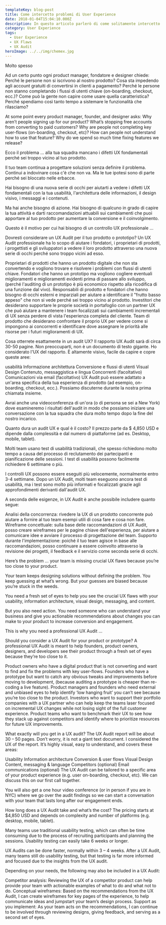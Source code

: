 ```yaml
---
templateKey: blog-post
title: Come intercetto problemi di User Experience
date: 2018-01-04T15:04:10.000Z
description: In questo articolo parlerò di come solitamente intercetto i problemi di User Experience e di come procedo per ottenere miglioramenti immediati.
category: User Experience
tags:
  - User Experience
  - UX Flaws
  - UX Audit
heroImage: ../../img/chemex.jpg
---
```

Molto spesso


Ad un certo punto ogni product manager, fondatore e designer chiede:
Perché le persone non si iscrivono al nostro prodotto?
Cosa sta impedendo agli account gratuiti di convertirsi in clienti a pagamento?
Perché le persone non stanno completando i flussi di utenti chiave (on-boarding, checkout, ecc.)?
Come può la gente non capire come usare quella caratteristica?
Perché spendiamo così tanto tempo a sistemare le funzionalità che rilasciamo?

At some point every product manager, founder, and designer asks:
Why aren’t people signing up for our product?
What’s stopping free accounts from converting to paid customers?
Why are people not completing key user-flows (on-boarding, checkout, etc)?
How can people not understand how to use that feature?
Why do we spend so much time fixing features we release?

Ecco il problema ... alla tua squadra mancano i difetti UX fondamentali perché sei troppo vicino al tuo prodotto.

Il tuo team continua a progettare soluzioni senza definire il problema. Continui a indovinare cosa c'è che non va. Ma le tue ipotesi sono di parte perché sei bloccato nelle erbacce.

Hai bisogno di una nuova serie di occhi per aiutarti a vedere i difetti UX fondamentali con la tua usabilità, l'architettura delle informazioni, il design visivo, i messaggi e i contenuti.

Ma hai anche bisogno di azione. Hai bisogno di qualcuno in grado di capire la tua attività e darti raccomandazioni attuabili sui cambiamenti che puoi apportare al tuo prodotto per aumentare la conversione e il coinvolgimento.

Questo è il motivo per cui hai bisogno di un controllo UX professionale ...

Dovresti considerare un UX Audit per il tuo prodotto o prototipo?
Un UX Audit professionale ha lo scopo di aiutare i fondatori, i proprietari di prodotti, i progettisti e gli sviluppatori a vedere il loro prodotto attraverso una nuova serie di occhi perché sono troppo vicini ad esso.

Proprietari di prodotti che hanno un prodotto digitale che non sta convertendo e vogliono trovare e risolvere i problemi con flussi di utenti chiave.
Fondatori che hanno un prototipo ma vogliono cogliere eventuali miglioramenti e miglioramenti evidenti prima di passare allo sviluppo, (perché l'auditing di un prototipo è più economico rispetto alla ricodifica di una funzione dal vivo).
Responsabili di prodotto e fondatori che hanno bisogno di occhi esterni e imparziali per aiutare a identificare il "frutto basso appeso" che non si vede perché sei troppo vicino al prodotto.
Investitori che desiderano supportare le proprie società in portafoglio con un partner UX che può aiutare a mantenere i team focalizzati sui cambiamenti incrementali di UX senza perdere di vista l'esperienza completa del cliente.
Team di prodotto che desiderano confrontare il proprio UX per vedere come si impongono ai concorrenti e identificare dove assegnare le priorità alle risorse per i futuri miglioramenti di UX.

Cosa otterrete esattamente in un audit UX?
Il rapporto UX Audit sarà di circa 30-50 pagine. Non preoccuparti, non è un documento di testo gigante. Ho considerato l'UX del rapporto. È altamente visivo, facile da capire e copre queste aree:

usabilità
Informazione architettura
Conversione e flussi di utenti
Visual Design
Contenuto, messaggistica e lingua
Concorrenti (facoltativo)
Comunicazioni via email (facoltativo)
UX Audit può essere adattato a un'area specifica della tua esperienza di prodotto (ad esempio, on-boarding, checkout, ecc.). Possiamo discuterne durante la nostra prima chiamata insieme.

Avrai anche una videoconferenza di un'ora (o di persona se sei a New York) dove esamineremo i risultati dell'audit in modo che possiamo iniziare una conversazione con la tua squadra che dura molto tempo dopo la fine del nostro incarico.


Quanto dura un audit UX e qual è il costo?
Il prezzo parte da $ 4,850 USD e dipende dalla complessità e dal numero di piattaforme (ad es. Desktop, mobile, tablet).

Molti team usano test di usabilità tradizionali, che spesso richiedono molto tempo a causa del processo di reclutamento dei partecipanti e pianificazione delle sessioni. I test di usabilità possono facilmente richiedere 6 settimane o più.

I controlli UX possono essere eseguiti più velocemente, normalmente entro 3-4 settimane. Dopo un UX Audit, molti team eseguono ancora test di usabilità, ma i test sono molto più informati e focalizzati grazie agli approfondimenti derivanti dall'audit UX.

A seconda delle esigenze, in UX Audit è anche possibile includere quanto segue:

Analisi della concorrenza: rivedere la UX di un prodotto concorrente può aiutare a fornire al tuo team esempi utili di cosa fare e cosa non fare.
Wireframe concettuale: sulla base delle raccomandazioni di UX Audit, posso creare wireframes per le pagine chiave dell'esperienza, per aiutare a comunicare idee e avviare il processo di progettazione del team.
Supporto durante l'implementazione: poiché il tuo team agisce in base alle raccomandazioni, posso continuare a essere coinvolto attraverso la revisione dei progetti, il feedback e il servizio come seconda serie di occhi.



Here’s the problem … your team is missing crucial UX flaws because you’re too close to your product.

Your team keeps designing solutions without defining the problem. You keep guessing at what’s wrong. But your guesses are biased because you’re stuck in the weeds.

You need a fresh set of eyes to help you see the crucial UX flaws with your usability, information architecture, visual design, messaging, and content.

But you also need action. You need someone who can understand your business and give you actionable recommendations about changes you can make to your product to increase conversion and engagement.

This is why you need a professional UX Audit …

Should you consider a UX Audit for your product or prototype?
A professional UX Audit is meant to help founders, product owners, designers, and developers see their product through a fresh set of eyes because they’re too close to it.

Product owners who have a digital product that is not converting and want to find and fix the problems with key user-flows.
Founders who have a prototype but want to catch any obvious tweaks and improvements before moving to development, (because auditing a prototype is cheaper than re-coding a live feature).
Product managers and founders who need external and unbiased eyes to help identify ‘low hanging fruit’ you can’t see because you’re too close to the product.
Investors who want to support their portfolio companies with a UX partner who can help keep the teams laser focused on incremental UX changes while not losing sight of the full customer experience.
Product teams who want to benchmark their UX to see how they stack up against competitors and identify where to prioritize resources for future UX improvements.

What exactly will you get in a UX audit?
The UX Audit report will be about 30 – 50 pages. Don’t worry, it is not a giant text document. I considered the UX of the report. It’s highly visual, easy to understand, and covers these areas:

Usability
Information architecture
Conversion & user flows
Visual Design
Content, messaging & language
Competitors (optional)
Email communications (optional)
The UX Audit can be tailored to a specific area of your product experience (e.g. user on-boarding, checkout, etc). We can discuss this on our first call together.

You will also get a one hour video conference (or in person if you are in NYC) where we go over the audit findings so we can start a conversation with your team that lasts long after our engagement ends.


How long does a UX Audit take and what’s the cost?
The pricing starts at $4,850 USD and depends on complexity and number of platforms (e.g. desktop, mobile, tablet).

Many teams use traditional usability testing, which can often be time consuming due to the process of recruiting participants and planning the sessions. Usability testing can easily take 6 weeks or longer.

UX Audits can be done faster, normally within 3 – 4 weeks. After a UX Audit, many teams still do usability testing, but that testing is far more informed and focused due to the insights from the UX audit.

Depending on your needs, the following may also be included in a UX Audit:

Competitor analysis: Reviewing the UX of a competitor product can help provide your team with actionable examples of what to do and what not to do.
Conceptual wireframes: Based on the recommendations from the UX Audit, I can create wireframes for key pages of the experience, to help communicate ideas and jumpstart your team’s design process.
Support as you implement: As your team acts on the recommendations, I can continue to be involved through reviewing designs, giving feedback, and serving as a second set of eyes.